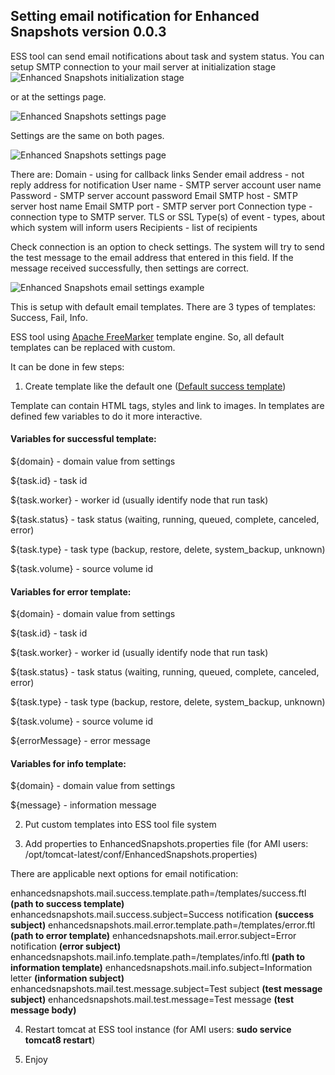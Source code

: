 ## Setting email notification for Enhanced Snapshots version 0.0.3

ESS tool can send email notifications about task and system status. 
You can setup SMTP connection to your mail server at initialization stage 
![Enhanced Snapshots initialization stage](https://cloud.githubusercontent.com/assets/3055547/18709946/524537e0-800b-11e6-8f9b-44bf8147961b.png)

or at the settings page. 

![Enhanced Snapshots settings page](https://cloud.githubusercontent.com/assets/3055547/18710305/2f3736d4-800d-11e6-863c-2a5096f8385b.png)

Settings are the same on both pages.

![Enhanced Snapshots settings page](https://cloud.githubusercontent.com/assets/3055547/18710297/295064f2-800d-11e6-8025-334eff8cbb99.png)

There are:
Domain - using for callback links
Sender email address - not reply address for notification
User name - SMTP server account user name
Password - SMTP server account password
Email SMTP host - SMTP server host name
Email SMTP port - SMTP server port
Connection type - connection type to SMTP server. TLS or SSL
Type(s) of event - types, about which system will inform users 
Recipients - list of recipients

Check connection is an option to check settings. The system will try to send the test message to the email address that entered in this field. 
If the message received successfully, then settings are correct.

![Enhanced Snapshots email settings example](https://cloud.githubusercontent.com/assets/3055547/18710301/2d13d448-800d-11e6-98f3-204f69bcdd4f.png)

This is setup with default email templates. There are 3 types of templates: Success, Fail, Info.

ESS tool using [Apache FreeMarker](http://freemarker.org/) template engine. So, all default templates can be replaced with custom.

It can be done in few steps:

1) Create template like the default one ([Default success template](https://github.com/SungardAS/enhanced-snapshots/blob/develop/resources/WEB-INF/classes/success.ftl))

Template can contain HTML tags, styles and link to images.
In templates are defined few variables to do it more interactive.

#### Variables for successful template:

${domain} - domain value from settings

${task.id} - task id

${task.worker} - worker id (usually identify node that run task)

${task.status} - task status (waiting, running, queued, complete, canceled, error)

${task.type} - task type (backup, restore, delete, system_backup, unknown)

${task.volume} - source volume id


#### Variables for error template:

${domain} - domain value from settings

${task.id} - task id

${task.worker} - worker id (usually identify node that run task)

${task.status} - task status (waiting, running, queued, complete, canceled, error)

${task.type} - task type (backup, restore, delete, system_backup, unknown)

${task.volume} - source volume id

${errorMessage} - error message


#### Variables for info template:

${domain} - domain value from settings

${message} - information message


2) Put custom templates into ESS tool file system

3) Add properties to EnhancedSnapshots.properties file (for AMI users: /opt/tomcat-latest/conf/EnhancedSnapshots.properties)

There are applicable next options for email notification:

enhancedsnapshots.mail.success.template.path=/templates/success.ftl      **(path to success template)**
enhancedsnapshots.mail.success.subject=Success notification              **(success subject)**
enhancedsnapshots.mail.error.template.path=/templates/error.ftl          **(path to error template)**
enhancedsnapshots.mail.error.subject=Error notification                  **(error subject)**
enhancedsnapshots.mail.info.template.path=/templates/info.ftl            **(path to information template)**
enhancedsnapshots.mail.info.subject=Information letter                   **(information subject)**
enhancedsnapshots.mail.test.message.subject=Test subject                 **(test message subject)**
enhancedsnapshots.mail.test.message=Test message                         **(test message body)**

4) Restart tomcat at ESS tool instance (for AMI users: **sudo service tomcat8 restart**)

5) Enjoy